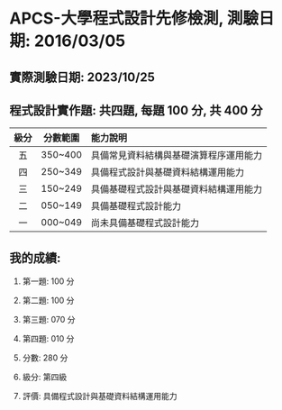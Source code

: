 # APCS-大學程式設計先修檢測, 測驗日期: 2016/03/05

## 實際測驗日期: 2023/10/25

## 程式設計實作題: 共四題, 每題 100 分, 共 400 分

| 級分 | 分數範圍 | 能力說明                                       |
|:----:|:--------:|:--------------------------------------------|
| 五   | 350~400  | 具備常見資料結構與基礎演算程序運用能力          |
| 四   | 250~349  | 具備程式設計與基礎資料結構運用能力            |
| 三   | 150~249  | 具備基礎程式設計與基礎資料結構運用能力        |
| 二   | 050~149  | 具備基礎程式設計能力                         |
| 一   | 000~049  | 尚未具備基礎程式設計能力                     |

## 我的成績:
1. 第一題: 100 分
2. 第二題: 100 分
3. 第三題: 070 分
4. 第四題: 010 分

1. 分數: 280 分
2. 級分: 第四級
3. 評價: 具備程式設計與基礎資料結構運用能力
